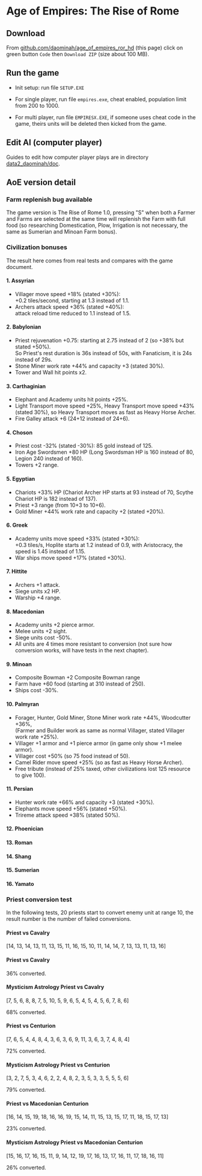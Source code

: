 # Age of Empires: The Rise of Rome

## Download

From [github.com/daominah/age_of_empires_ror_hd](https://github.com/daominah/age_of_empires_ror_hd) (this page)
click on green button `Code` then `Download ZIP` (size about 100 MB).

## Run the game

* Init setup: run file `SETUP.EXE`

* For single player, run file `empires.exe`,
  cheat enabled, population limit from 200 to 1000.

* For multi player, run file `EMPIRESX.EXE`, if someone uses cheat code in the game,
  theirs units will be deleted then kicked from the game.

## Edit AI (computer player)

Guides to edit how computer player plays are in directory
[data2_daominah/doc](data2_daominah/doc/edit_computer_player.md).

## AoE version detail

### Farm replenish bug available

The game version is The Rise of Rome 1.0, pressing "S" when both a Farmer and
Farms are selected at the same time will replenish the Farm with full food
(so researching Domestication, Plow, Irrigation is not necessary,
the same as Sumerian and Minoan Farm bonus).

### Civilization bonuses

The result here comes from real tests and compares with the game document.

#### 1. Assyrian

* Villager move speed +18% (stated +30%):  
  +0.2 tiles/second, starting at 1.3 instead of 1.1.
* Archers attack speed +36% (stated +40%):  
  attack reload time reduced to 1.1 instead of 1.5.

#### 2. Babylonian

* Priest rejuvenation +0.75: starting at 2.75 instead of 2 (so +38% but stated +50%).  
  So Priest's rest duration is 36s instead of 50s,
  with Fanaticism, it is 24s instead of 29s.
* Stone Miner work rate +44%  and capacity +3 (stated 30%).
* Tower and Wall hit points x2.

#### 3. Carthaginian

* Elephant and Academy units hit points +25%.
* Light Transport move speed +25%, Heavy Transport move speed +43% (stated 30%),
  so Heavy Transport moves as fast as Heavy Horse Archer.
* Fire Galley attack +6 (24+12 instead of 24+6).

#### 4. Choson

* Priest cost -32% (stated -30%): 85 gold instead of 125.
* Iron Age Swordsmen +80 HP
  (Long Swordsman HP is 160 instead of 80, Legion 240 instead of 160).
* Towers +2 range.

#### 5. Egyptian

* Chariots +33% HP (Chariot Archer HP starts at 93 instead of 70,
  Scythe Chariot HP is 182 instead of 137).
* Priest +3 range (from 10+3 to 10+6).
* Gold Miner +44% work rate and capacity +2 (stated +20%).

#### 6. Greek

* Academy units move speed +33% (stated +30%):  
  +0.3 tiles/s, Hoplite starts at 1.2 instead of 0.9,
  with Aristocracy, the speed is 1.45 instead of 1.15.
* War ships move speed +17% (stated +30%).

#### 7. Hittite

* Archers +1 attack.
* Siege units x2 HP.
* Warship +4 range.

#### 8. Macedonian

* Academy units +2 pierce armor.
* Melee units +2 sight.
* Siege units cost -50%.
* All units are 4 times more resistant to conversion
  (not sure how conversion works, will have tests in the next chapter).

#### 9. Minoan

* Composite Bowman +2 Composite Bowman range
* Farm have +60 food (starting at 310 instead of 250).
* Ships cost -30%.

#### 10. Palmyran

* Forager, Hunter, Gold Miner, Stone Miner work rate +44%, Woodcutter +36%,  
  (Farmer and Builder work as same as normal Villager, stated Villager work rate +25%).
* Villager +1 armor and +1 pierce armor (in game only show +1 melee armor).
* Villager cost +50% (so 75 food instead of 50).
* Camel Rider move speed +25% (so as fast as Heavy Horse Archer).
* Free tribute
  (instead of 25% taxed, other civilizations lost 125 resource to give 100).

#### 11. Persian

* Hunter work rate +66% and capacity +3 (stated +30%).
* Elephants move speed +56% (stated +50%).
* Trireme attack speed +38% (stated 50%).

#### 12. Phoenician

#### 13. Roman

#### 14. Shang

#### 15. Sumerian

#### 16. Yamato

### Priest conversion test

In the following tests, 20 priests start to convert enemy unit at range 10,
the result number is the number of failed conversions.

#### Priest vs Cavalry

[14, 13, 14, 13, 11, 13, 15, 11, 16, 15, 10, 11, 14, 14, 7, 13, 13, 11, 13, 16]

#### Priest vs Cavalry

36% converted.

#### Mysticism Astrology Priest vs Cavalry

[7, 5, 6, 8, 8, 7, 5, 10, 5, 9, 6, 5, 4, 5, 4, 5, 6, 7, 8, 6]

68% converted.

#### Priest vs Centurion

[7, 6, 5, 4, 4, 8, 4, 3, 6, 3, 6, 9, 11, 3, 6, 3, 7, 4, 8, 4]

72% converted.

#### Mysticism Astrology Priest vs Centurion

[3, 2, 7, 5, 3, 4, 6, 2, 2, 4, 8, 2, 3, 5, 3, 3, 5, 5, 5, 6]

79% converted.

#### Priest vs Macedonian Centurion

[16, 14, 15, 19, 18, 16, 16, 19, 15, 14, 11, 15, 13, 15, 17, 11, 18, 15, 17, 13]

23% converted.

#### Mysticism Astrology Priest vs Macedonian Centurion

[15, 16, 17, 16, 15, 11, 9, 14, 12, 19, 17, 16, 13, 17, 16, 11, 17, 18, 16, 11]

26% converted.
